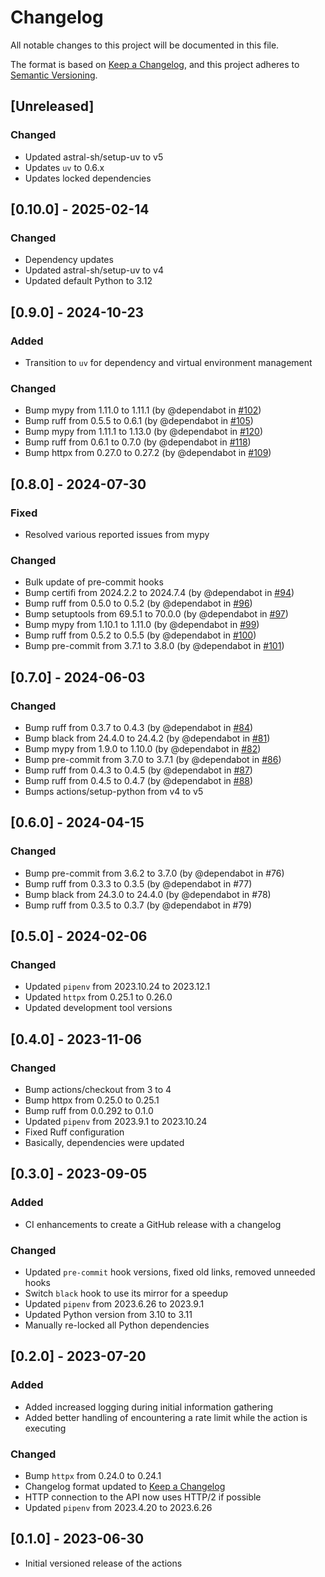 # Changelog

All notable changes to this project will be documented in this file.

The format is based on [Keep a Changelog](https://keepachangelog.com/en/1.1.0/),
and this project adheres to [Semantic Versioning](https://semver.org/spec/v2.0.0.html).

## [Unreleased]

### Changed

- Updated astral-sh/setup-uv to v5
- Updates `uv` to 0.6.x
- Updates locked dependencies

## [0.10.0] - 2025-02-14

### Changed

- Dependency updates
- Updated astral-sh/setup-uv to v4
- Updated default Python to 3.12

## [0.9.0] - 2024-10-23

### Added

- Transition to `uv` for dependency and virtual environment management

### Changed

- Bump mypy from 1.11.0 to 1.11.1 (by @dependabot in [#102](https://github.com/stumpylog/image-cleaner-action/pull/102))
- Bump ruff from 0.5.5 to 0.6.1 (by @dependabot in [#105](https://github.com/stumpylog/image-cleaner-action/pull/105))
- Bump mypy from 1.11.1 to 1.13.0 (by @dependabot in [#120](https://github.com/stumpylog/image-cleaner-action/pull/120))
- Bump ruff from 0.6.1 to 0.7.0 (by @dependabot in [#118](https://github.com/stumpylog/image-cleaner-action/pull/118))
- Bump httpx from 0.27.0 to 0.27.2 (by @dependabot in [#109](https://github.com/stumpylog/image-cleaner-action/pull/109))

## [0.8.0] - 2024-07-30

### Fixed

- Resolved various reported issues from mypy

### Changed

- Bulk update of pre-commit hooks
- Bump certifi from 2024.2.2 to 2024.7.4 (by @dependabot in [#94](https://github.com/stumpylog/image-cleaner-action/pull/94))
- Bump ruff from 0.5.0 to 0.5.2 (by @dependabot in [#96](https://github.com/stumpylog/image-cleaner-action/pull/96))
- Bump setuptools from 69.5.1 to 70.0.0 (by @dependabot in [#97](https://github.com/stumpylog/image-cleaner-action/pull/97))
- Bump mypy from 1.10.1 to 1.11.0 (by @dependabot in [#99](https://github.com/stumpylog/image-cleaner-action/pull/99))
- Bump ruff from 0.5.2 to 0.5.5 (by @dependabot in [#100](https://github.com/stumpylog/image-cleaner-action/pull/100))
- Bump pre-commit from 3.7.1 to 3.8.0 (by @dependabot in [#101](https://github.com/stumpylog/image-cleaner-action/pull/101))

## [0.7.0] - 2024-06-03

### Changed

- Bump ruff from 0.3.7 to 0.4.3 (by @dependabot in [#84](https://github.com/stumpylog/image-cleaner-action/pull/84))
- Bump black from 24.4.0 to 24.4.2 (by @dependabot in [#81](https://github.com/stumpylog/image-cleaner-action/pull/81))
- Bump mypy from 1.9.0 to 1.10.0 (by @dependabot in [#82](https://github.com/stumpylog/image-cleaner-action/pull/82))
- Bump pre-commit from 3.7.0 to 3.7.1 (by @dependabot in [#86](https://github.com/stumpylog/image-cleaner-action/pull/86))
- Bump ruff from 0.4.3 to 0.4.5 (by @dependabot in [#87](https://github.com/stumpylog/image-cleaner-action/pull/87))
- Bump ruff from 0.4.5 to 0.4.7 (by @dependabot in [#88](https://github.com/stumpylog/image-cleaner-action/pull/88))
- Bumps actions/setup-python from v4 to v5

## [0.6.0] - 2024-04-15

### Changed

- Bump pre-commit from 3.6.2 to 3.7.0 (by @dependabot in #76)
- Bump ruff from 0.3.3 to 0.3.5 (by @dependabot in #77)
- Bump black from 24.3.0 to 24.4.0 (by @dependabot in #78)
- Bump ruff from 0.3.5 to 0.3.7 (by @dependabot in #79)

## [0.5.0] - 2024-02-06

### Changed

- Updated `pipenv` from 2023.10.24 to 2023.12.1
- Updated `httpx` from 0.25.1 to 0.26.0
- Updated development tool versions

## [0.4.0] - 2023-11-06

### Changed

- Bump actions/checkout from 3 to 4
- Bump httpx from 0.25.0 to 0.25.1
- Bump ruff from 0.0.292 to 0.1.0
- Updated `pipenv` from 2023.9.1 to 2023.10.24
- Fixed Ruff configuration
- Basically, dependencies were updated

## [0.3.0] - 2023-09-05

### Added

- CI enhancements to create a GitHub release with a changelog

### Changed

- Updated `pre-commit` hook versions, fixed old links, removed unneeded hooks
- Switch `black` hook to use its mirror for a speedup
- Updated `pipenv` from 2023.6.26 to 2023.9.1
- Updated Python version from 3.10 to 3.11
- Manually re-locked all Python dependencies

## [0.2.0] - 2023-07-20

### Added

- Added increased logging during initial information gathering
- Added better handling of encountering a rate limit while the action is executing

### Changed

- Bump `httpx` from 0.24.0 to 0.24.1
- Changelog format updated to [Keep a Changelog](https://keepachangelog.com/en/1.1.0/)
- HTTP connection to the API now uses HTTP/2 if possible
- Updated `pipenv` from 2023.4.20 to 2023.6.26

## [0.1.0] - 2023-06-30

- Initial versioned release of the actions
